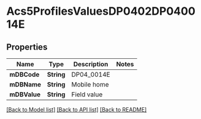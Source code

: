 # Acs5ProfilesValuesDP0402DP040014E

## Properties
Name | Type | Description | Notes
------------ | ------------- | ------------- | -------------
**mDBCode** | **String** | DP04_0014E | 
**mDBName** | **String** | Mobile home | 
**mDBValue** | **String** | Field value | 

[[Back to Model list]](../README.md#documentation-for-models) [[Back to API list]](../README.md#documentation-for-api-endpoints) [[Back to README]](../README.md)


